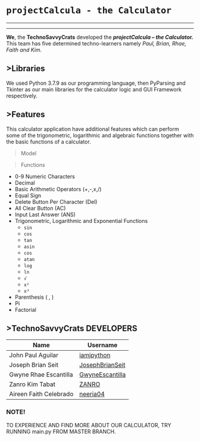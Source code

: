 
# `projectCalcula - the Calculator` #

---
---
   **We**, the **TechnoSavvyCrats** developed the ***projectCalcula – the Calculator.*** 
   This team has five determined techno-learners namely *Paul, Brian, Rhae, Faith and Kim.*



## >Libraries ##

We used Python 3.7.9 as our programming language, then PyParsing and Tkinter as our main libraries for the calculator logic and GUI Framework respectively.

 ## >Features ##

This calculator application have additional features which can perform some of the trigonometric, logarithmic and algebraic functions together with the basic functions of a calculator.

 > Model 
    
    
 > Functions
* 0-9 Numeric Characters
* Decimal
* Basic Arithmetic Operators (+,-,x,/)
* Equal Sign
* Delete Button Per Character (Del)
* All Clear Button (AC)
* Input Last Answer (ANS)
* Trigonometric, Logarithmic and Exponential Functions
    * `sin`
    * `cos`
    * `tan`
    * `asin`
    * `cos`
    * `atan`
    * `log`
    * `ln`
    * `√`
    * `x²`
    * `x³`
 * Parenthesis ( , )
 * Pi
 * Factorial


## >TechnoSavvyCrats DEVELOPERS ##

| Name                      | Username                                              |
| ------------------------- | ----------------------------------------------------- |
| John Paul Aguilar         | [iamjpython](https://github.com/iamjpython)           |
| Joseph Brian Seit         | [JosephBrianSeit](https://github.com/JosephBrianSeit) |
| Gwyne Rhae Escantilla     | [GwyneEscantilla](https://github.com/GwyneEscantilla) |
| Zanro Kim Tabat           | [ZANRO](https://github.com/ZANRO)                     |
| Aireen Faith Celebrado    | [neeria04](https://github.com/neeria04)               |

### NOTE! ###
TO EXPERIENCE AND FIND MORE ABOUT OUR CALCULATOR, TRY RUNNING main.py FROM MASTER BRANCH.
